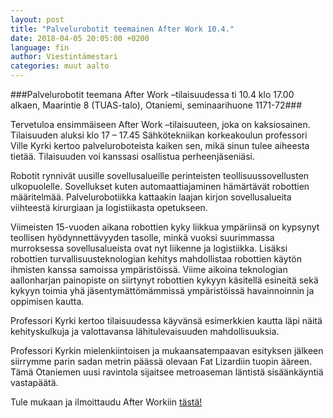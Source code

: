 ```yaml
---
layout: post
title: "Palvelurobotit teemainen After Work 10.4."
date: 2018-04-05 20:05:00 +0200
language: fin
author: Viestintämestari
categories: muut aalto
---
```

###Palvelurobotit teemana After Work –tilaisuudessa ti 10.4 klo 17.00 alkaen, Maarintie 8 (TUAS-talo), Otaniemi, seminaarihuone 1171-72###

Tervetuloa ensimmäiseen After Work –tilaisuuteen, joka on kaksiosainen. Tilaisuuden aluksi klo 17 – 17.45 Sähkötekniikan korkeakoulun professori Ville Kyrki kertoo palveluroboteista kaiken sen, mikä sinun tulee aiheesta tietää. Tilaisuuden voi kanssasi osallistua perheenjäseniäsi.

Robotit rynnivät uusille sovellusalueille perinteisten teollisuussovellusten ulkopuolelle. Sovellukset kuten automaattiajaminen hämärtävät robottien määritelmää. Palvelurobotiikka kattaakin laajan kirjon sovellusalueita viihteestä kirurgiaan ja logistiikasta opetukseen.

Viimeisten 15-vuoden aikana robottien kyky liikkua ympäriinsä on kypsynyt teollisen hyödynnettävyyden tasolle, minkä vuoksi suurimmassa murroksessa sovellusalueista ovat nyt liikenne ja logistiikka. Lisäksi robottien turvallisuusteknologian kehitys mahdollistaa robottien käytön ihmisten kanssa samoissa ympäristöissä. Viime aikoina teknologian aallonharjan painopiste on siirtynyt robottien kykyyn käsitellä esineitä sekä kykyyn toimia yhä jäsentymättömämmissä ympäristöissä havainnoinnin ja oppimisen kautta.

Professori Kyrki kertoo tilaisuudessa käyvänsä esimerkkien kautta läpi näitä kehityskulkuja ja  valottavansa lähitulevaisuuden mahdollisuuksia.

Professori Kyrkin mielenkiintoisen ja mukaansatempaavan esityksen jälkeen siirrymme parin sadan metrin päässä olevaan Fat Lizardiin tuopin ääreen. Tämä Otaniemen uusi ravintola sijaitsee metroaseman läntistä sisäänkäyntiä vastapäätä.

Tule mukaan ja ilmoittaudu After Workiin [tästä!](https://www.webropolsurveys.com/Answer/SurveyParticipation.aspx?SDID=Fin1505451&SID=922ccb69-7a4f-47d3-8eea-96d8347d1161&dy=775829061)
